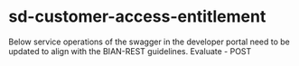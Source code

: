 # sd-customer-access-entitlement

Below service operations of the swagger in the developer portal need to be updated to align with the BIAN-REST guidelines. 
Evaluate - POST 